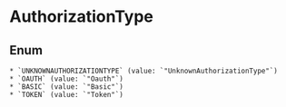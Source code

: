 # AuthorizationType

## Enum

    * `UNKNOWNAUTHORIZATIONTYPE` (value: `"UnknownAuthorizationType"`)
    * `OAUTH` (value: `"Oauth"`)
    * `BASIC` (value: `"Basic"`)
    * `TOKEN` (value: `"Token"`)
